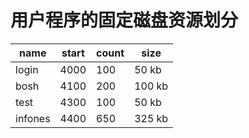 # 用户程序的固定磁盘资源划分

| name      | start         | count     | size      |  
| ----      |----           |----       |----       |
| login     | 4000          |100        |50 kb      |
| bosh      | 4100          |200        |100 kb     |
| test      | 4300          |100        |50 kb      |
| infones   | 4400          |650        |325 kb     |
